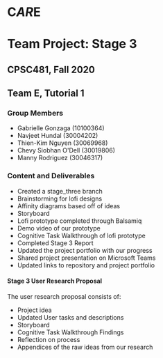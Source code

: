 # C*AR*E
# Team Project: Stage 3
## CPSC481, Fall 2020
## Team E, Tutorial 1

### Group Members
- Gabrielle Gonzaga (10100364)
- Navjeet Hundal (30004202)
- Thien-Kim Nguyen (30069968)
- Chevy Siobhan O'Dell (30019806)
- Manny Rodriguez (30046317)

### Content and Deliverables 
- Created a stage_three branch
- Brainstorming for lofi designs 
- Affinity diagrams based off of ideas
- Storyboard
- Lofi prototype completed through Balsamiq
- Demo video of our prototype
- Cognitive Task Walkthrough of lofi prototype
- Completed Stage 3 Report
- Updated the project portfolio with our progress
- Shared project presentation on Microsoft Teams
- Updated links to repository and project portfolio

#### Stage 3 User Research Proposal
The user research proposal consists of:
- Project idea
- Updated User tasks and descriptions
- Storyboard
- Cognitive Task Walkthrough Findings
- Reflection on process
- Appendices of the raw ideas from our research
